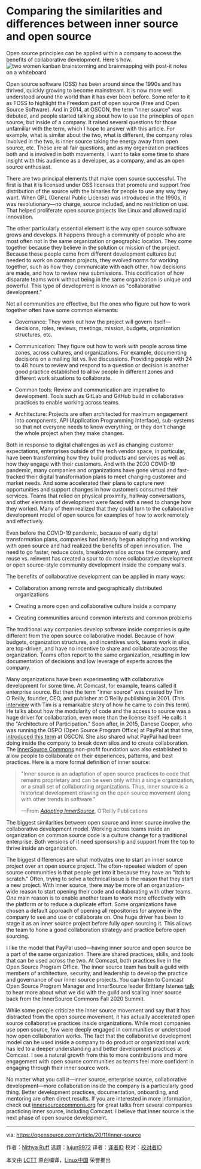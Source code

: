 [#]: collector: (lujun9972)
[#]: translator: ( )
[#]: reviewer: ( )
[#]: publisher: ( )
[#]: url: ( )
[#]: subject: (Comparing the similarities and differences between inner source and open source)
[#]: via: (https://opensource.com/article/20/11/inner-source)
[#]: author: (Nithya Ruff https://opensource.com/users/nithyaruff)

Comparing the similarities and differences between inner source and open source
======
Open source principles can be applied within a company to access the
benefits of collaborative development. Here's how.
![two women kanban brainstorming and brainmapping with post-it notes on a whiteboard ][1]

Open source software (OSS) has been around since the 1990s and has thrived, quickly growing to become mainstream. It is now more well understood around the world than it has ever been before. Some refer to it as FOSS to highlight the Freedom part of open source (Free and Open Source Software). And in 2014, at OSCON, the term "inner source" was debuted, and people started talking about how to use the principles of open source, but inside of a company. It raised several questions for those unfamiliar with the term, which I hope to answer with this article. For example, what is similar about the two, what is different, the company roles involved in the two, is inner source taking the energy away from open source, etc. These are all fair questions, and as my organization practices both and is involved in both movements, I want to take some time to share insight with this audience as a developer, as a company, and as an open source enthusiast.

There are two principal elements that make open source successful. The first is that it is licensed under OSS licenses that promote and support free distribution of the source with the binaries for people to use any way they want. When GPL (General Public License) was introduced in the 1990s, it was revolutionary—no charge, source included, and no restriction on use. That helped proliferate open source projects like Linux and allowed rapid innovation.

The other particularly essential element is the way open source software grows and develops. It happens through a community of people who are most often not in the same organization or geographic location. They come together because they believe in the solution or mission of the project. Because these people came from different development cultures but needed to work on common projects, they evolved norms for working together, such as how they communicate with each other, how decisions are made, and how to review new submissions. This codification of how disparate teams work without being in the same organization is unique and powerful. This type of development is known as "collaborative development."

Not all communities are effective, but the ones who figure out how to work together often have some common elements:

  * Governance: They work out how the project will govern itself—decisions, roles, reviews, meetings, mission, budgets, organization structures, etc.

  * Communication: They figure out how to work with people across time zones, across cultures, and organizations. For example, documenting decisions on a mailing list vs. live discussions. Providing people with 24 to 48 hours to review and respond to a question or decision is another good practice established to allow people in different zones and different work situations to collaborate.

  * Common tools: Review and communication are imperative to development. Tools such as GitLab and GitHub build in collaborative practices to enable working across teams.

  * Architecture: Projects are often architected for maximum engagement into components, API (Application Programming Interface), sub-systems so that not everyone needs to know everything, or they don’t change the whole project when they make changes.




Both in response to digital challenges as well as changing customer expectations, enterprises outside of the tech vendor space, in particular, have been transforming how they build products and services as well as how they engage with their customers. And with the 2020 COVID-19 pandemic, many companies and organizations have gone virtual and fast-tracked their digital transformation plans to meet changing customer and market needs. And some accelerated their plans to capture new opportunities and support changes in how customers consumed their services. Teams that relied on physical proximity, hallway conversations, and other elements of development were faced with a need to change how they worked. Many of them realized that they could turn to the collaborative development model of open source for examples of how to work remotely and effectively.

Even before the COVID-19 pandemic, because of early digital transformation plans, companies had already begun adopting and working with open source and had realized the benefits of open innovation. The need to go faster, reduce costs, breakdown silos across the company, and reuse vs. reinvent has created a spur to do more collaborative development or open source-style community development inside the company walls.

The benefits of collaborative development can be applied in many ways:

  * Collaboration among remote and geographically distributed organizations

  * Creating a more open and collaborative culture inside a company

  * Creating communities around common interests and common problems




The traditional way companies develop software inside companies is quite different from the open source collaborative model. Because of how budgets, organization structures, and incentives work, teams work in silos, are top-driven, and have no incentive to share and collaborate across the organization. Teams often report to the same organization, resulting in low documentation of decisions and low leverage of experts across the company.

Many organizations have been experimenting with collaborative development for some time. At Comcast, for example, teams called it enterprise source. But then the term "inner source" was created by Tim O’Reilly, founder, CEO, and publisher at O’Reilly publishing in 2001. (This [interview][2] with Tim is a remarkable story of how he came to coin this term). He talks about how the modularity of code and the access to source was a huge driver for collaboration, even more than the license itself. He calls it the "Architecture of Participation." Soon after, in 2015, Danese Cooper, who was running the OSPO (Open Source Program Office) at PayPal at that time, [introduced this term][3] at OSCON. She also shared what PayPal had been doing inside the company to break down silos and to create collaboration. The [InnerSource Commons][4] non-profit foundation was also established to allow people to collaborate on their experiences, patterns, and best practices. Here is a more formal definition of inner source:

> "Inner source is an adaptation of open source practices to code that remains proprietary and can be seen only within a single organization, or a small set of collaborating organizations. Thus, inner source is a historical development drawing on the open source movement along with other trends in software."
>
> —From [_Adopting InnerSource_][5], O’Reilly Publications

The biggest similarities between open source and inner source involve the collaborative development model. Working across teams inside an organization on common source code is a culture change for a traditional enterprise. Both versions of it need sponsorship and support from the top to thrive inside an organization.

The biggest differences are what motivates one to start an inner source project over an open source project. The often-repeated wisdom of open source communities is that people get into it because they have an "itch to scratch." Often, trying to solve a technical issue is the reason that they start a new project. With inner source, there may be more of an organization-wide reason to start opening their code and collaborating with other teams. One main reason is to enable another team to work more effectively with the platform or to reduce a duplicate effort. Some organizations have chosen a default approach of opening all repositories for anyone in the company to see and use or collaborate on. One huge driver has been to stage it as an inner source project before fully open sourcing it. This allows the team to hone a good collaboration strategy and practice before open sourcing.

I like the model that PayPal used—having inner source and open source be a part of the same organization. There are shared practices, skills, and tools that can be used across the two. At Comcast, both practices live in the Open Source Program Office. The inner source team has built a guild with members of architecture, security, and leadership to develop the practice and governance of our inner source projects. You can listen to Comcast Open Source Program Manager and InnerSource leader Brittany Istenes [talk][6] to hear more about what we did with the guild and scaling inner source back from the InnerSource Commons Fall 2020 Summit.

While some people criticize the inner source movement and say that it has distracted from the open source movement, it has actually accelerated open source collaborative practices inside organizations. While most companies use open source, few were deeply engaged in communities or understood how open collaboration works. The fact that the collaborative development model can be used inside a company to do product or organizational work has led to a deeper understanding and better development practices at Comcast. I see a natural growth from this to more contributions and more engagement with open source communities as teams feel more confident in engaging through their inner source work.

No matter what you call it—inner source, enterprise source, collaborative development—more collaboration inside the company is a particularly good thing. Better development practices, documentation, onboarding, and mentoring are often direct results. If you are interested in more information, check out [innersourcecommons.org][7] for great talks from several companies practicing inner source, including Comcast. I believe that inner source is the next phase of open source development.

--------------------------------------------------------------------------------

via: https://opensource.com/article/20/11/inner-source

作者：[Nithya Ruff][a]
选题：[lujun9972][b]
译者：[译者ID](https://github.com/译者ID)
校对：[校对者ID](https://github.com/校对者ID)

本文由 [LCTT](https://github.com/LCTT/TranslateProject) 原创编译，[Linux中国](https://linux.cn/) 荣誉推出

[a]: https://opensource.com/users/nithyaruff
[b]: https://github.com/lujun9972
[1]: https://opensource.com/sites/default/files/styles/image-full-size/public/lead-images/whiteboard-brainstorming-brainmapping-design-thinking-postits-kanban.png?itok=Is2Tg1Jk (Brainstorming with post-it notes on a whiteboard)
[2]: https://www.youtube.com/watch?v=2HR0D8_tKoA&t=573s
[3]: https://www.youtube.com/watch?v=r4QU1WJn9f8
[4]: https://innersourcecommons.org/
[5]: https://www.oreilly.com/library/view/adopting-innersource/9781492041863/ch01.html
[6]: https://www.youtube.com/watch?v=RenQ8B7aX84
[7]: http://innersourcecommons.org
